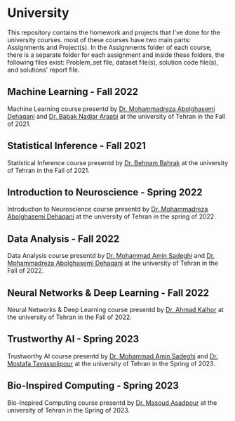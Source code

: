 # University
This repository contains the homework and projects that I've done for the university courses.
most of these courses have two main parts: Assignments and Project(s).
In the Assignments folder of each course, there is a separate folder for each assignment and inside these folders, the following files exist: Problem_set file, dataset file(s), solution code file(s), and solutions' report file.

## Machine Learning - Fall 2022
Machine Learning course presentd by [Dr. Mohammadreza Abolghasemi Dehaqani](https://ece.ut.ac.ir/en/~dehaqani) and  [Dr. Babak Nadjar Araabi](https://ece.ut.ac.ir/en/~araabi) at the university of Tehran in the Fall of 2021.

## Statistical Inference - Fall 2021
Statistical Inference course presentd by [Dr. Behnam Bahrak](https://ece.ut.ac.ir/en/~bahrak) at the university of Tehran in the Fall of 2021.

## Introduction to Neuroscience - Spring 2022
Introduction to Neuroscience course presentd by [Dr. Mohammadreza Abolghasemi Dehaqani](https://ece.ut.ac.ir/en/~dehaqani) at the university of Tehran in the spring of 2022.

## Data Analysis - Fall 2022
Data Analysis course presentd by [Dr. Mohammad Amin Sadeghi](https://ece.ut.ac.ir/en/~asadeghi) and [Dr. Mohammadreza Abolghasemi Dehaqani](https://ece.ut.ac.ir/en/~dehaqani) at the university of Tehran in the Fall of 2022.

## Neural Networks & Deep Learning - Fall 2022
Neural Networks & Deep Learning course presentd by [Dr. Ahmad Kalhor](https://ece.ut.ac.ir/en/~akalhor) at the university of Tehran in the Fall of 2022.

## Trustworthy AI - Spring 2023
Trustworthy AI course presentd by [Dr. Mohammad Amin Sadeghi](https://ece.ut.ac.ir/en/~asadeghi) and [Dr. Mostafa Tavassolipour](https://profile.ut.ac.ir/en/~96755111/grants) at the university of Tehran in the Spring of 2023.

## Bio-Inspired Computing - Spring 2023
Bio-Inspired Computing course presentd by [Dr. Masoud Asadpour](https://ece.ut.ac.ir/en/~asadpour) at the university of Tehran in the Spring of 2023.
